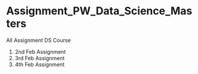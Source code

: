# Assignment_PW_Data_Science_Masters
All Assignment DS Course

1. 2nd Feb Assignment 
2. 3rd Feb Assignment
3. 4th Feb Assignment
